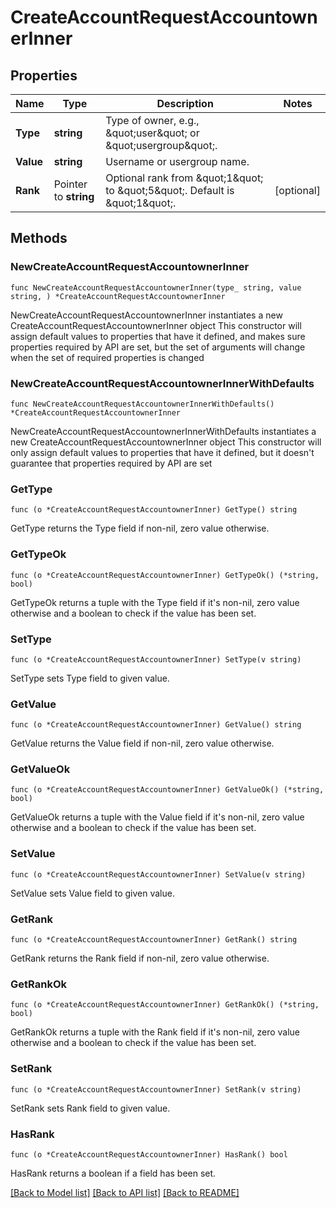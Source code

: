 # CreateAccountRequestAccountownerInner

## Properties

Name | Type | Description | Notes
------------ | ------------- | ------------- | -------------
**Type** | **string** | Type of owner, e.g., \&quot;user\&quot; or \&quot;usergroup\&quot;. | 
**Value** | **string** | Username or usergroup name. | 
**Rank** | Pointer to **string** | Optional rank from \&quot;1\&quot; to \&quot;5\&quot;. Default is \&quot;1\&quot;. | [optional] 

## Methods

### NewCreateAccountRequestAccountownerInner

`func NewCreateAccountRequestAccountownerInner(type_ string, value string, ) *CreateAccountRequestAccountownerInner`

NewCreateAccountRequestAccountownerInner instantiates a new CreateAccountRequestAccountownerInner object
This constructor will assign default values to properties that have it defined,
and makes sure properties required by API are set, but the set of arguments
will change when the set of required properties is changed

### NewCreateAccountRequestAccountownerInnerWithDefaults

`func NewCreateAccountRequestAccountownerInnerWithDefaults() *CreateAccountRequestAccountownerInner`

NewCreateAccountRequestAccountownerInnerWithDefaults instantiates a new CreateAccountRequestAccountownerInner object
This constructor will only assign default values to properties that have it defined,
but it doesn't guarantee that properties required by API are set

### GetType

`func (o *CreateAccountRequestAccountownerInner) GetType() string`

GetType returns the Type field if non-nil, zero value otherwise.

### GetTypeOk

`func (o *CreateAccountRequestAccountownerInner) GetTypeOk() (*string, bool)`

GetTypeOk returns a tuple with the Type field if it's non-nil, zero value otherwise
and a boolean to check if the value has been set.

### SetType

`func (o *CreateAccountRequestAccountownerInner) SetType(v string)`

SetType sets Type field to given value.


### GetValue

`func (o *CreateAccountRequestAccountownerInner) GetValue() string`

GetValue returns the Value field if non-nil, zero value otherwise.

### GetValueOk

`func (o *CreateAccountRequestAccountownerInner) GetValueOk() (*string, bool)`

GetValueOk returns a tuple with the Value field if it's non-nil, zero value otherwise
and a boolean to check if the value has been set.

### SetValue

`func (o *CreateAccountRequestAccountownerInner) SetValue(v string)`

SetValue sets Value field to given value.


### GetRank

`func (o *CreateAccountRequestAccountownerInner) GetRank() string`

GetRank returns the Rank field if non-nil, zero value otherwise.

### GetRankOk

`func (o *CreateAccountRequestAccountownerInner) GetRankOk() (*string, bool)`

GetRankOk returns a tuple with the Rank field if it's non-nil, zero value otherwise
and a boolean to check if the value has been set.

### SetRank

`func (o *CreateAccountRequestAccountownerInner) SetRank(v string)`

SetRank sets Rank field to given value.

### HasRank

`func (o *CreateAccountRequestAccountownerInner) HasRank() bool`

HasRank returns a boolean if a field has been set.


[[Back to Model list]](../README.md#documentation-for-models) [[Back to API list]](../README.md#documentation-for-api-endpoints) [[Back to README]](../README.md)


